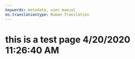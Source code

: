 ```yaml
---
keywords: metadata, user manual
ms.translationtype: Human Translation
---
```

# this is a test page 4/20/2020 11:26:40 AM